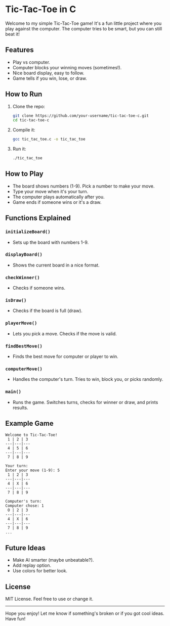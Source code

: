 # Tic-Tac-Toe in C

Welcome to my simple Tic-Tac-Toe game! It's a fun little project where you play against the computer. The computer tries to be smart, but you can still beat it!

## Features
- Play vs computer.
- Computer blocks your winning moves (sometimes!).
- Nice board display, easy to follow.
- Game tells if you win, lose, or draw.

## How to Run
1. Clone the repo:
   ```bash
   git clone https://github.com/your-username/tic-tac-toe-c.git
   cd tic-tac-toe-c
   ```

2. Compile it:
   ```bash
   gcc tic_tac_toe.c -o tic_tac_toe
   ```

3. Run it:
   ```bash
   ./tic_tac_toe
   ```

## How to Play
- The board shows numbers (1-9). Pick a number to make your move.
- Type your move when it's your turn.
- The computer plays automatically after you.
- Game ends if someone wins or it's a draw.

## Functions Explained

### `initializeBoard()`
- Sets up the board with numbers 1-9.

### `displayBoard()`
- Shows the current board in a nice format.

### `checkWinner()`
- Checks if someone wins.

### `isDraw()`
- Checks if the board is full (draw).

### `playerMove()`
- Lets you pick a move. Checks if the move is valid.

### `findBestMove()`
- Finds the best move for computer or player to win.

### `computerMove()`
- Handles the computer's turn. Tries to win, block you, or picks randomly.

### `main()`
- Runs the game. Switches turns, checks for winner or draw, and prints results.

## Example Game
```
Welcome to Tic-Tac-Toe!
 1 | 2 | 3 
---|---|---
 4 | 5 | 6 
---|---|---
 7 | 8 | 9 

Your turn:
Enter your move (1-9): 5
 1 | 2 | 3 
---|---|---
 4 | X | 6 
---|---|---
 7 | 8 | 9 

Computer's turn:
Computer chose: 1
 O | 2 | 3 
---|---|---
 4 | X | 6 
---|---|---
 7 | 8 | 9 
...
```

## Future Ideas
- Make AI smarter (maybe unbeatable?).
- Add replay option.
- Use colors for better look.

## License
MIT License. Feel free to use or change it.

---

Hope you enjoy! Let me know if something's broken or if you got cool ideas. Have fun!
